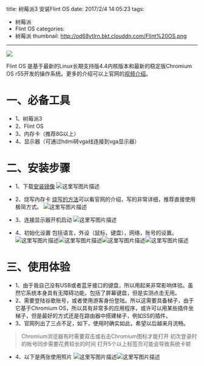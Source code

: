 title: 树莓派3 安装Flint OS
date: 2017/2/4 14:05:23
tags:
- 树莓派
- Flint OS
categories:
- 树莓派
thumbnail: http://od68ytlrn.bkt.clouddn.com/Flint%20OS.png
---


![](http://od68ytlrn.bkt.clouddn.com/Flint%20OS.png)

Flint OS 是基于最新的Linux长期支持版4.4内核版本和最新的稳定版Chromium OS r55开发的操作系统。更多的介绍可以上官网的[视频介绍](https://flintos.com/)。

<!-- more -->

# 一、必备工具

- 1、树莓派3
- 2、Flint OS
- 3、内存卡（推荐8G以上）
- 4、显示器（可通过hdmi转vga线连接到vga显示器）

# 二、安装步骤

- 1、下载[安装镜像](https://flintos.com/download/)
![这里写图片描述](http://p7tst3obo.bkt.clouddn.com/20170204132826407?imageView2/0/interlace/1/q/100|watermark/2/text/Y3lhbmcudGVjaA==/font/Y29uc29sYXM=/fontsize/720/fill/I0Q0RUVGMQ==/dissolve/69/gravity/SouthEast/dx/10/dy/10)

- 2、烧写内存卡
[烧写的方法](https://flintos.com/instructions/)可以看官网的介绍，写的非常详细，推荐直接使用极简方式。
![这里写图片描述](http://p7tst3obo.bkt.clouddn.com/20170204133110474?imageView2/0/interlace/1/q/100|watermark/2/text/Y3lhbmcudGVjaA==/font/Y29uc29sYXM=/fontsize/720/fill/I0Q0RUVGMQ==/dissolve/69/gravity/SouthEast/dx/10/dy/10)

- 3、连接显示器开机启动
![这里写图片描述](http://p7tst3obo.bkt.clouddn.com/20170204134232802?imageView2/0/interlace/1/q/100|watermark/2/text/Y3lhbmcudGVjaA==/font/Y29uc29sYXM=/fontsize/720/fill/I0Q0RUVGMQ==/dissolve/69/gravity/SouthEast/dx/10/dy/10)


- 4、初始化设置
包括语言，外设（鼠标，键盘），网络，账号的设置。
![这里写图片描述](http://p7tst3obo.bkt.clouddn.com/20170204134335682?imageView2/0/interlace/1/q/100|watermark/2/text/Y3lhbmcudGVjaA==/font/Y29uc29sYXM=/fontsize/720/fill/I0Q0RUVGMQ==/dissolve/69/gravity/SouthEast/dx/10/dy/10)![这里写图片描述](http://p7tst3obo.bkt.clouddn.com/20170204134404822?imageView2/0/interlace/1/q/100|watermark/2/text/Y3lhbmcudGVjaA==/font/Y29uc29sYXM=/fontsize/720/fill/I0Q0RUVGMQ==/dissolve/69/gravity/SouthEast/dx/10/dy/10)![这里写图片描述](http://p7tst3obo.bkt.clouddn.com/20170204134416932?imageView2/0/interlace/1/q/100|watermark/2/text/Y3lhbmcudGVjaA==/font/Y29uc29sYXM=/fontsize/720/fill/I0Q0RUVGMQ==/dissolve/69/gravity/SouthEast/dx/10/dy/10)![这里写图片描述](http://p7tst3obo.bkt.clouddn.com/20170204134453979?imageView2/0/interlace/1/q/100|watermark/2/text/Y3lhbmcudGVjaA==/font/Y29uc29sYXM=/fontsize/720/fill/I0Q0RUVGMQ==/dissolve/69/gravity/SouthEast/dx/10/dy/10)



# 三、使用体验

- 1、由于我自己没有USB或者蓝牙接口的键盘，所以用起来非常影响体验。虽然它系统本身具有无障碍功能，包括了屏幕键盘，但是实测点击无用。
- 2、需要登陆谷歌账号，或者使用游客身份登陆。所以这需要具备梯子，由于它基于Chromium OS，所以具有非常多的应用程序，或许可以用某些插件坐梯子，但是最好的方式还是在路由器中搭建梯子，例如SS的插件。
- 3、官网列出了三点不足，如下，使用时确实如此，希望以后越来月流畅。
>Chromium浏览器有时需要双击或右击Chromium图标才能打开
初次登录时的帐号同步需要花费较长的时间
打开5个以上标签页可能会导致系统卡顿

- 4、以下是两张使用照片
![这里写图片描述](http://p7tst3obo.bkt.clouddn.com/20170204135353187?imageView2/0/interlace/1/q/100|watermark/2/text/Y3lhbmcudGVjaA==/font/Y29uc29sYXM=/fontsize/720/fill/I0Q0RUVGMQ==/dissolve/69/gravity/SouthEast/dx/10/dy/10)![这里写图片描述](http://p7tst3obo.bkt.clouddn.com/20170204135403952?imageView2/0/interlace/1/q/100|watermark/2/text/Y3lhbmcudGVjaA==/font/Y29uc29sYXM=/fontsize/720/fill/I0Q0RUVGMQ==/dissolve/69/gravity/SouthEast/dx/10/dy/10)
